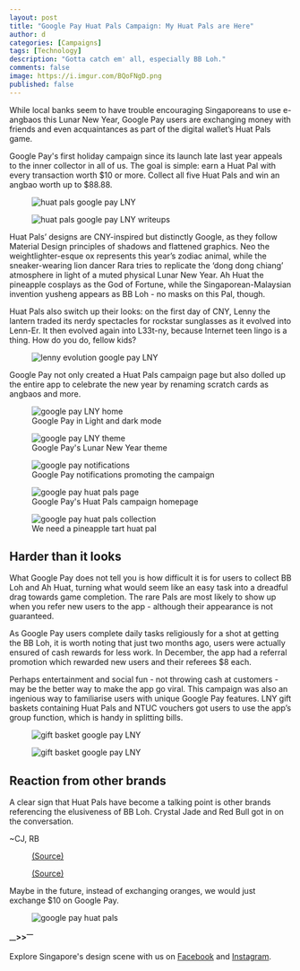 ```yaml
---
layout: post
title: "Google Pay Huat Pals Campaign: My Huat Pals are Here"
author: d
categories: [Campaigns]
tags: [Technology]
description: "Gotta catch em' all, especially BB Loh."
comments: false
image: https://i.imgur.com/BQoFNgD.png
published: false
---
```


While local banks seem to have trouble encouraging Singaporeans to use e-angbaos this Lunar New Year, Google Pay users are exchanging money with friends and even acquaintances as part of the digital wallet’s Huat Pals game. 

Google Pay's first holiday campaign since its launch late last year appeals to the inner collector in all of us. The goal is simple: earn a Huat Pal with every transaction worth $10 or more. Collect all five Huat Pals and win an angbao worth up to $88.88. 

<figure>
<img src="https://i.imgur.com/2wTvmIh.png" alt="huat pals google pay LNY">
</figure>

<figure>
<img src="https://i.imgur.com/XUyaGhJ.png" alt="huat pals google pay LNY writeups">
</figure>

Huat Pals’ designs are CNY-inspired but distinctly Google, as they follow Material Design principles of shadows and flattened graphics. Neo the weightlighter-esque ox represents this year’s zodiac animal, while the sneaker-wearing lion dancer Rara tries to replicate the ‘dong dong chiang’ atmosphere in light of a muted physical Lunar New Year. Ah Huat the pineapple cosplays as the God of Fortune, while the Singaporean-Malaysian invention yusheng appears as BB Loh - no masks on this Pal, though. 

Huat Pals also switch up their looks: on the first day of CNY, Lenny the lantern traded its nerdy spectacles for rockstar sunglasses as it evolved into Lenn-Er. It then evolved again into L33t-ny, because Internet teen lingo is a thing. How do you do, fellow kids? 

<figure>
<img src="https://i.imgur.com/S39BJmJ.png" alt="lenny evolution google pay LNY">
</figure>

Google Pay not only created a Huat Pals campaign page but also dolled up the entire app to celebrate the new year by renaming scratch cards as angbaos and more. 

<figure>
<img src="https://i.imgur.com/N7WsCYu.png" alt="google pay LNY home">
<figcaption>Google Pay in Light and dark mode</figcaption>
</figure>

<figure>
<img src="https://i.imgur.com/Yo7iVgO.png" alt="google pay LNY theme">
<figcaption>Google Pay's Lunar New Year theme</figcaption>
</figure>

<figure>
<img src="https://i.imgur.com/u53BKEP.png" alt="google pay notifications">
<figcaption>Google Pay notifications promoting the campaign</figcaption>
</figure>

<figure>
<img src="https://i.imgur.com/tgOzkAq.png" alt="google pay huat pals page">
<figcaption>Google Pay's Huat Pals campaign homepage</figcaption>
</figure>

<figure>
<img src="https://i.imgur.com/dbnIJGY.png" alt="google pay huat pals collection">
<figcaption>We need a pineapple tart huat pal</figcaption>
</figure>

<h2>Harder than it looks</h2>
What Google Pay does not tell you is how difficult it is for users to collect BB Loh and Ah Huat, turning what would seem like an easy task into a dreadful drag towards game completion. The rare Pals are most likely to show up when you refer new users to the app - although their appearance is not guaranteed. 

As Google Pay users complete daily tasks religiously for a shot at getting the BB Loh, it is worth noting that just two months ago, users were actually ensured of cash rewards for less work. In December, the app had a referral promotion which rewarded new users and their referees $8 each. 

Perhaps entertainment and social fun - not throwing cash at customers - may be the better way to make the app go viral. This campaign was also an ingenious way to familiarise users with unique Google Pay features. LNY gift baskets containing Huat Pals and NTUC vouchers got users to use the app’s group function, which is handy in splitting bills.

<figure>
<img src="https://i.imgur.com/8qLlQoL.png" alt="gift basket google pay LNY">
</figure>


<figure>
<img src="https://i.imgur.com/lmaRxPX.png" alt="gift basket google pay LNY">
</figure>

<h2>Reaction from other brands</h2>
A clear sign that Huat Pals have become a talking point is other brands referencing the elusiveness of BB Loh. Crystal Jade and Red Bull got in on the conversation.

~CJ, RB
<figure>
<img src="" alt="">
<figcaption><a href="" target="_blank">(Source)</a></figcaption>
</figure>

<figure>
<img src="" alt="">
<figcaption><a href="" target="_blank">(Source)</a></figcaption>
</figure>

Maybe in the future, instead of exchanging oranges, we would just exchange $10 on Google Pay.

<figure>
<img src="https://i.imgur.com/wQzbh46.png" alt="google pay huat pals">
</figure>

<strong><sub>—</sub>><sub></sub>><sup>—</sup></strong>

Explore Singapore's design scene with us on <a href="https://www.facebook.com/designinsingapore/">Facebook</a> and <a href="https://www.instagram.com/designinsingapore/">Instagram</a>. 
